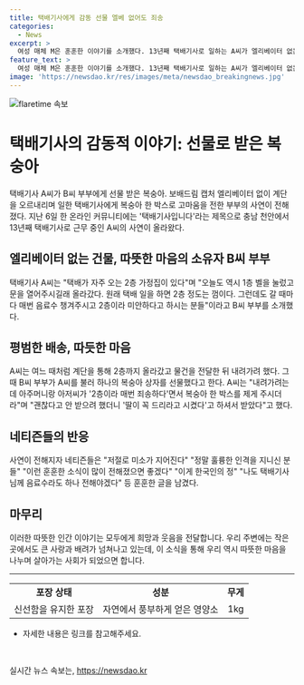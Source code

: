 ```yaml
---
title: 택배기사에게 감동 선물 엘베 없어도 죄송
categories:
  - News
excerpt: >
  여성 매체 M은 훈훈한 이야기를 소개했다. 13년째 택배기사로 일하는 A씨가 엘리베이터 없는 집으로 배송을 도와준 B씨 부부에게 선물 받은 복숭아 한 박스가 화제다. 계단을 오르내리며 힘들게 일하는 A씨에게 고마움을 전한 B씨 부부의 인간미 넘치는 행동이 네티즌들로 하여금 감동시켰다. 이게 한국인의 정이라며 인터넷 커뮤니티에는 훈훈한 반응이 쏟아졌다. A씨는 받은 복숭아와 함께 고마움을 전하며 사진을 올렸고, 네티즌들은 이에 감동하며 긍정적인 반응을 보였다.
feature_text: >
  여성 매체 M은 훈훈한 이야기를 소개했다. 13년째 택배기사로 일하는 A씨가 엘리베이터 없는 집으로 배송을 도와준 B씨 부부에게 선물 받은 복숭아 한 박스가 화제다. 계단을 오르내리며 힘들게 일하는 A씨에게 고마움을 전한 B씨 부부의 인간미 넘치는 행동이 네티즌들로 하여금 감동시켰다. 이게 한국인의 정이라며 인터넷 커뮤니티에는 훈훈한 반응이 쏟아졌다. A씨는 받은 복숭아와 함께 고마움을 전하며 사진을 올렸고, 네티즌들은 이에 감동하며 긍정적인 반응을 보였다.
image: 'https://newsdao.kr/res/images/meta/newsdao_breakingnews.jpg'
---
```


<p><img src="https://newsdao.kr/res/images/meta/newsdao_breakingnews.jpg" alt="flaretime 속보" /></p>

<h1>택배기사의 감동적 이야기: 선물로 받은 복숭아</h1>

<p data-ke-size="size16">택배기사 A씨가 B씨 부부에게 선물 받은 복숭아. 보배드림 캡처 엘리베이터 없이 계단을 오르내리며 일한 택배기사에게 복숭아 한 박스로 고마움을 전한 부부의 사연이 전해졌다. 지난 6일 한 온라인 커뮤니티에는 '택배기사입니다'라는 제목으로 충남 천안에서 13년째 택배기사로 근무 중인 A씨의 사연이 올라왔다.</p>

<h2>엘리베이터 없는 건물, 따뜻한 마음의 소유자 B씨 부부</h2>

<p>택배기사 A씨는 "택배가 자주 오는 2층 가정집이 있다"며 "오늘도 역시 1층 벨을 눌렀고 문을 열어주시길래 올라갔다. 원래 택배 일을 하면 2층 정도는 껌이다. 그런데도 갈 때마다 매번 음료수 챙겨주시고 2층이라 미안하다고 하시는 분들"이라고 B씨 부부를 소개했다.</p>

<h2>평범한 배송, 따듯한 마음</h2>

<p>A씨는 여느 때처럼 계단을 통해 2층까지 올라갔고 물건을 전달한 뒤 내려가려 했다. 그때 B씨 부부가 A씨를 불러 하나의 복숭아 상자를 선물했다고 한다. A씨는 "내려가려는데 아주머니랑 아저씨가 '2층이라 매번 죄송하다'면서 복숭아 한 박스를 제게 주시더라"며 "괜찮다고 안 받으려 했더니 '딸이 꼭 드리라고 시켰다'고 하셔서 받았다"고 했다.</p>

<h2>네티즌들의 반응</h2>

<p>사연이 전해지자 네티즌들은 "저절로 미소가 지어진다" "정말 훌륭한 인격을 지니신 분들" "이런 훈훈한 소식이 많이 전해졌으면 좋겠다" "이게 한국인의 정" "나도 택배기사님께 음료수라도 하나 전해야겠다" 등 훈훈한 글을 남겼다.</p>

<h2>마무리</h2>

<p>이러한 따뜻한 인간 이야기는 모두에게 희망과 웃음을 전달합니다. 우리 주변에는 작은 곳에서도 큰 사랑과 배려가 넘쳐나고 있는데, 이 소식을 통해 우리 역시 따뜻한 마음을 나누며 살아가는 사회가 되었으면 합니다.</p>

<hr>

<table>
  <tbody>
    <tr>
      <td style="text-align: center; height: 17px;"><b>포장 상태</b></td>
      <td style="text-align: center; height: 17px;"><b>성분</b></td>
      <td style="text-align: center; height: 17px;"><b>무게</b></td>
    </tr>
    <tr>
      <td style="text-align: center; height: 17px;">신선함을 유지한 포장</td>
      <td style="text-align: center; height: 17px;">자연에서 풍부하게 얻은 영양소</td>
      <td style="text-align: center; height: 17px;">1kg</td>
    </tr>
  </tbody>
</table>

<ul>
  <li>자세한 내용은 링크를 참고해주세요.</li>
</ul>

<p data-ke-size="size16">&nbsp;</p>
실시간 뉴스 속보는, <a href="https://newsdao.kr" rel="dofollow">https://newsdao.kr</a>


